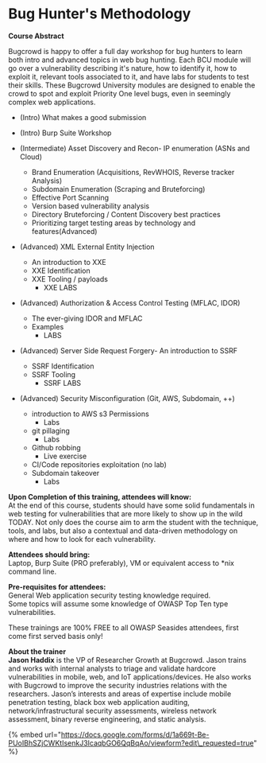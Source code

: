 # Bug Hunter's Methodology

**Course Abstract**

Bugcrowd is happy to offer a full day workshop for bug hunters to learn both intro and advanced topics in web bug hunting. Each BCU module will go over a vulnerability describing it's nature, how to identify it, how to exploit it, relevant tools associated to it, and have labs for students to test their skills. These Bugcrowd University modules are designed to enable the crowd to spot and exploit Priority One level bugs, even in seemingly complex web applications. 

* \(Intro\) What makes a good submission
* \(Intro\) Burp Suite Workshop
* \(Intermediate\) Asset Discovery and Recon- IP enumeration \(ASNs and Cloud\)

  * Brand Enumeration \(Acquisitions, RevWHOIS, Reverse tracker Analysis\)
  * Subdomain Enumeration \(Scraping and Bruteforcing\)
  * Effective Port Scanning
  * Version based vulnerability analysis
  * Directory Bruteforcing / Content Discovery best practices
  * Prioritizing target testing areas by technology and features\(Advanced\) 

* \(Advanced\) XML External Entity Injection

  * An introduction to XXE
  * XXE Identification
  * XXE Tooling / payloads
    * XXE LABS

* \(Advanced\) Authorization & Access Control Testing \(MFLAC, IDOR\)

  * The ever-giving IDOR and MFLAC
  * Examples
    * LABS

* \(Advanced\) Server Side Request Forgery- An introduction to SSRF

  * SSRF Identification
  * SSRF Tooling
    * SSRF LABS

* \(Advanced\) Security Misconfiguration \(Git, AWS, Subdomain, ++\)
  * introduction to AWS s3 Permissions
    * Labs
  * git pillaging
    * Labs
  * Github robbing
    * Live exercise
  * CI/Code repositories exploitation \(no lab\)
  * Subdomain takeover
    * Labs

**Upon Completion of this training, attendees will know:**  
At the end of this course, students should have some solid fundamentals in web testing for vulnerabilities that are more likely to show up in the wild TODAY. Not only does the course aim to arm the student with the technique, tools, and labs, but also a contextual and data-driven methodology on where and how to look for each vulnerability.

**Attendees should bring:**  
Laptop, Burp Suite \(PRO preferably\), VM or equivalent access to \*nix command line.  
  
**Pre-requisites for attendees:**  
General Web application security testing knowledge required.  
Some topics will assume some knowledge of OWASP Top Ten type vulnerabilities.  
  
These trainings are 100% FREE to all OWASP Seasides attendees, first come first served basis only!

**About the trainer**  
**Jason Haddix** is the VP of Researcher Growth at Bugcrowd. Jason trains and works with internal analysts to triage and validate hardcore vulnerabilities in mobile, web, and IoT applications/devices. He also works with Bugcrowd to improve the security industries relations with the researchers. Jason’s interests and areas of expertise include mobile penetration testing, black box web application auditing, network/infrastructural security assessments, wireless network assessment, binary reverse engineering, and static analysis.

{% embed url="https://docs.google.com/forms/d/1a669t-Be-PUoIBhSZjCWKtIsenkJ3IcaqbGO6QqBqAo/viewform?edit\_requested=true" %}


